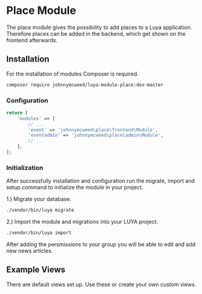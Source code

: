 # Place Module
 
The place module gives the possibility to add places to a Luya application. Therefore places can be added in the backend, which get shown on the frontend afterwards.
 
## Installation

For the installation of modules Composer is required.

```sh
composer require johnnymcweed/luya-module-place:dev-master 
```

### Configuration

```php
return [
    'modules' => [
        // ...
        'event' => 'johnnymcweed\place\frontend\Module',
        'eventadmin' => 'johnnymcweed\place\admin\Module',
        // ...
    ],
];
```

### Initialization 

After successfully installation and configuration run the migrate, import and setup command to initialize the module in your project.

1.) Migrate your database.

```sh
./vendor/bin/luya migrate
```

2.) Import the module and migrations into your LUYA project.

```sh
./vendor/bin/luya import
```

After adding the persmissions to your group you will be able to edit and add new news articles.

## Example Views

There are default views set up. Use these or create your own custom views.
